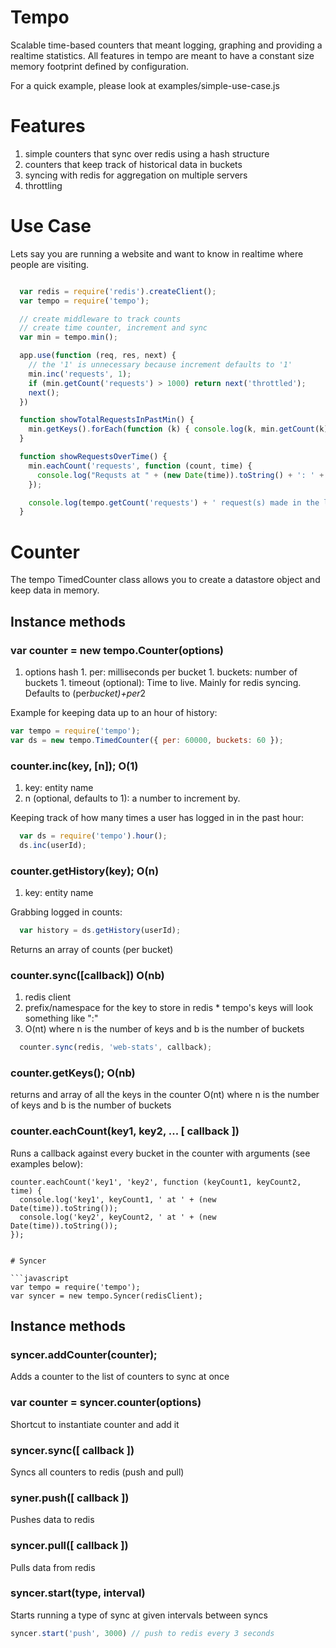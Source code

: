 # Tempo

Scalable time-based counters that meant logging, graphing and providing a realtime statistics. All features in tempo are meant to have a constant size memory footprint defined by configuration.

For a quick example, please look at examples/simple-use-case.js

# Features

  1. simple counters that sync over redis using a hash structure
  1. counters that keep track of historical data in buckets
  1. syncing with redis for aggregation on multiple servers
  1. throttling


# Use Case

Lets say you are running a website and want to know in realtime where people are visiting.

```javascript

  var redis = require('redis').createClient();
  var tempo = require('tempo');

  // create middleware to track counts
  // create time counter, increment and sync
  var min = tempo.min();

  app.use(function (req, res, next) {
    // the '1' is unnecessary because increment defaults to '1'
    min.inc('requests', 1); 
    if (min.getCount('requests') > 1000) return next('throttled');
    next();
  })

  function showTotalRequestsInPastMin() {
    min.getKeys().forEach(function (k) { console.log(k, min.getCount(k)) });
  }

  function showRequestsOverTime() {
    min.eachCount('requests', function (count, time) {
      console.log("Requsts at " + (new Date(time)).toString() + ': ' + count); 
    });

    console.log(tempo.getCount('requests') + ' request(s) made in the last minute'); 
  }

```

# Counter

The tempo TimedCounter class allows you to create a datastore object and keep
data in memory.

## Instance methods

### var counter = new tempo.Counter(options)

  1. options hash
    1. per: milliseconds per bucket
    1. buckets: number of buckets
    1. timeout (optional): Time to live. Mainly for redis syncing. Defaults to (per*bucket)+per*2

Example for keeping data up to an hour of history:

```javascript
var tempo = require('tempo');
var ds = new tempo.TimedCounter({ per: 60000, buckets: 60 });
```

### counter.inc(key, [n]); O(1)

  1. key: entity name
  1. n (optional, defaults to 1): a number to increment by.

Keeping track of how many times a user has logged in in the past hour:
```javascript
  var ds = require('tempo').hour();
  ds.inc(userId);
```

### counter.getHistory(key); O(n)

   1. key: entity name

Grabbing logged in counts:

```javascript
  var history = ds.getHistory(userId);
```

Returns an array of counts (per bucket)


### counter.sync([callback]) O(nb)

  1. redis client  
  1. prefix/namespace for the key to store in redis
    * tempo's keys will look something like "<namespace>:<timestamp>"
  1. O(nt) where n is the number of keys and b is the number of buckets

```javascript
  counter.sync(redis, 'web-stats', callback);
```

### counter.getKeys(); O(nb)

returns and array of all the keys in the counter
O(nt) where n is the number of keys and b is the number of buckets

### counter.eachCount(key1, key2, ... [ callback ])

Runs a callback against every bucket in the counter with arguments (see examples below):

```
counter.eachCount('key1', 'key2', function (keyCount1, keyCount2, time) {
  console.log('key1', keyCount1, ' at ' + (new Date(time)).toString());
  console.log('key2', keyCount2, ' at ' + (new Date(time)).toString());
});


# Syncer

```javascript
var tempo = require('tempo');
var syncer = new tempo.Syncer(redisClient);
```

## Instance methods

### syncer.addCounter(counter);

Adds a counter to the list of counters to sync at once

### var counter = syncer.counter(options)

Shortcut to instantiate counter and add it

### syncer.sync([ callback ])

Syncs all counters to redis (push and pull)

### syner.push([ callback ])

Pushes data  to redis

### syncer.pull([ callback ])

Pulls data from redis

### syncer.start(type, interval)

Starts running a type of sync at given intervals between syncs

```javascript
syncer.start('push', 3000) // push to redis every 3 seconds
```
